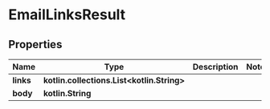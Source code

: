 
# EmailLinksResult

## Properties
Name | Type | Description | Notes
------------ | ------------- | ------------- | -------------
**links** | **kotlin.collections.List&lt;kotlin.String&gt;** |  | 
**body** | **kotlin.String** |  | 



